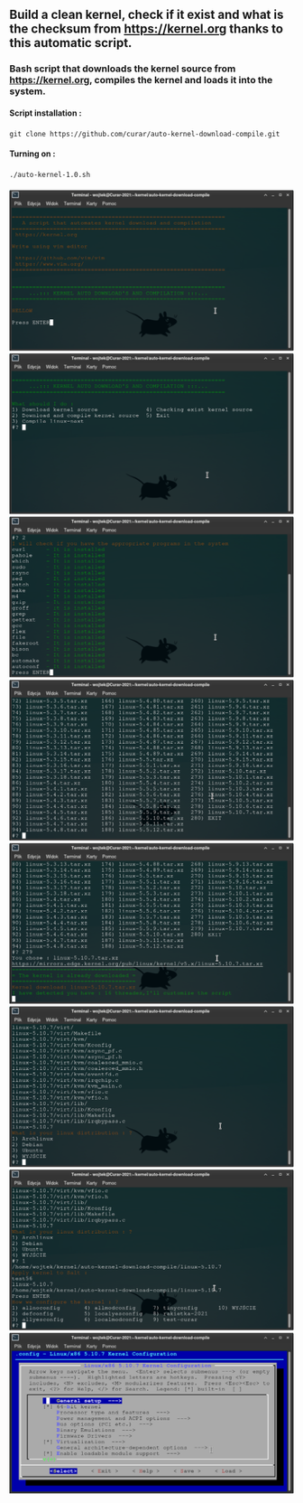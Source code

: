 ## Build a clean kernel, check if it exist and what is the checksum from https://kernel.org thanks to this automatic script.
### Bash script that downloads the kernel source from https://kernel.org, compiles the kernel and loads it into the system. 
#### Script installation :
`git clone https://github.com/curar/auto-kernel-download-compile.git`
#### Turning on :
`./auto-kernel-1.0.sh`
####
![Terminal1](/image/terminal-1.png)
![Terminal2](/image/terminal-2.png)
![Terminal3](/image/terminal-3.png)
![Terminal4](/image/terminal-4.png)
![Terminal5](/image/terminal-5.png)
![Terminal6](/image/terminal-6.png)
![Terminal7](/image/terminal-7.png)
![Terminal8](/image/terminal-8.png)
